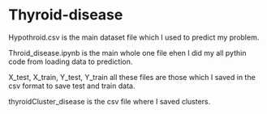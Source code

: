 # Thyroid-disease
Hypothroid.csv is the main dataset file which I used to predict my problem.

Throid_disease.ipynb is the main whole one file ehen I did my all pythin code from loading data to prediction.


X_test, X_train, Y_test, Y_train all these files are those which I saved in the csv format to save test and train data.

thyroidCluster_disease is the csv file where I saved clusters.
